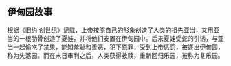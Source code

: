 
## 伊甸园故事

根据《旧约·创世纪》记载，上帝按照自己的形象创造了人类的祖先亚当，又用亚当的一根肋骨创造了夏娃，并将他们安置在伊甸园中。后来夏娃受蛇的引诱，与亚当一起偷吃了禁果，能知羞耻和善恶，犯下原罪，受到上帝惩罚，被逐出伊甸园，称为失落园。而在末日审判之后，人类获得救赎，重新回归乐园，被称为复乐园。

